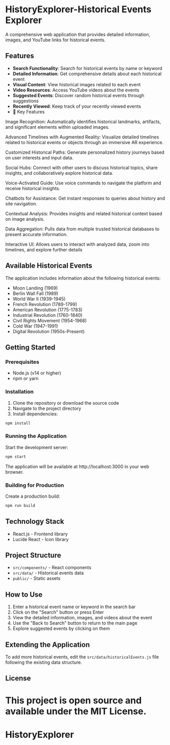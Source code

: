 
# HistoryExplorer-Historical Events Explorer

A comprehensive web application that provides detailed information, images, and YouTube links for historical events.

## Features

- **Search Functionality**: Search for historical events by name or keyword
- **Detailed Information**: Get comprehensive details about each historical event
- **Visual Content**: View historical images related to each event
- **Video Resources**: Access YouTube videos about the events
- **Suggested Events**: Discover random historical events through suggestions
- **Recently Viewed**: Keep track of your recently viewed events
- 🌟 Key Features

Image Recognition: Automatically identifies historical landmarks, artifacts, and significant elements within uploaded images.

Advanced Timelines with Augmented Reality: Visualize detailed timelines related to historical events or objects through an immersive AR experience.

Customized Historical Paths: Generate personalized history journeys based on user interests and input data.

Social Hubs: Connect with other users to discuss historical topics, share insights, and collaboratively explore historical data.

Voice-Activated Guide: Use voice commands to navigate the platform and receive historical insights.

Chatbots for Assistance: Get instant responses to queries about history and site navigation.

Contextual Analysis: Provides insights and related historical context based on image analysis.

Data Aggregation: Pulls data from multiple trusted historical databases to present accurate information.

Interactive UI: Allows users to interact with analyzed data, zoom into timelines, and explore further details


## Available Historical Events

The application includes information about the following historical events:

- Moon Landing (1969)
- Berlin Wall Fall (1989)
- World War II (1939-1945)
- French Revolution (1789-1799)
- American Revolution (1775-1783)
- Industrial Revolution (1760-1840)
- Civil Rights Movement (1954-1968)
- Cold War (1947-1991)
- Digital Revolution (1950s-Present)

## Getting Started

### Prerequisites

- Node.js (v14 or higher)
- npm or yarn

### Installation

1. Clone the repository or download the source code
2. Navigate to the project directory
3. Install dependencies:

```bash
npm install
```

### Running the Application

Start the development server:

```bash
npm start
```

The application will be available at http://localhost:3000 in your web browser.

### Building for Production

Create a production build:

```bash
npm run build
```

## Technology Stack

- React.js - Frontend library
- Lucide React - Icon library

## Project Structure

- `src/components/` - React components
- `src/data/` - Historical events data
- `public/` - Static assets

## How to Use

1. Enter a historical event name or keyword in the search bar
2. Click on the "Search" button or press Enter
3. View the detailed information, images, and videos about the event
4. Use the "Back to Search" button to return to the main page
5. Explore suggested events by clicking on them

## Extending the Application

To add more historical events, edit the `src/data/historicalEvents.js` file following the existing data structure.

## License

This project is open source and available under the MIT License.
=======
# HistoryExplorer

